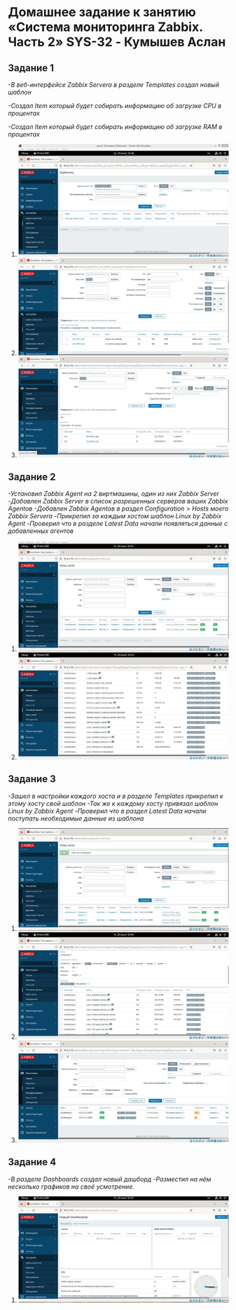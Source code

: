# **Домашнее задание к занятию «Система мониторинга Zabbix. Часть 2» SYS-32 - Кумышев Аслан**

## Задание 1

*-В веб-интерфейсе Zabbix Servera в разделе Templates создал новый шаблон*

*-Создал Item который будет собирать информацию об загрузке CPU в процентах*

*-Создал Item который будет собирать информацию об загрузке RAM в процентах*
1. ![alt text](https://github.com/sAslank/Zabbix2/blob/main/scrin/1.jpg)
2. ![alt text](https://github.com/sAslank/Zabbix2/blob/main/scrin/2.jpg)
3. ![alt text](https://github.com/sAslank/Zabbix2/blob/main/scrin/3.jpg)


## Задание 2

*-Установил Zabbix Agent на 2 виртмашины, один из них Zabbix Server*
*-Добавлен Zabbix Server в список разрешенных серверов ваших Zabbix Agentов*
*-Добавлен Zabbix Agentов в раздел Configuration > Hosts моего Zabbix Servera*
*-Прикрепил за каждым хостом шаблон Linux by Zabbix Agent*
*-Проверил что в разделе Latest Data начали появляться данные с добавленных агентов*
1. ![alt text](https://github.com/sAslank/Zabbix2/blob/main/scrin/%D0%97%D0%B0%D0%B4%D0%B0%D0%BD%D0%B8%D0%B5%202%204.jpg)
2. ![alt text](https://github.com/sAslank/Zabbix2/blob/main/scrin/5.jpg)


## Задание 3

*-Зашел в настройки каждого хоста и в разделе Templates прикрепил к этому хосту свой шаблон*
*-Так же к каждому хосту привязал шаблон Linux by Zabbix Agent*
*-Проверил что в раздел Latest Data начали поступать необходимые данные из шаблона*
1. ![alt text](https://github.com/sAslank/Zabbix2/blob/main/scrin/%D0%97%D0%B0%D0%B4%D0%B0%D0%BD%D0%B8%D0%B5%203%206.jpg)
2. ![alt text](https://github.com/sAslank/Zabbix2/blob/main/scrin/7.jpg)
3. ![alt text](https://github.com/sAslank/Zabbix2/blob/main/scrin/8.jpg)


## Задание 4

*-В разделе Dashboards создал новый дашборд*
*-Разместил на нём несколько графиков на своё усмотрение.*
1. ![alt text](https://github.com/sAslank/Zabbix2/blob/main/scrin/9.jpg)
